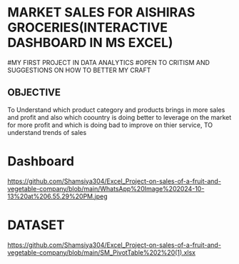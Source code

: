 # MARKET SALES FOR AISHIRAS GROCERIES(INTERACTIVE DASHBOARD IN MS EXCEL)
#MY FIRST PROJECT IN DATA ANALYTICS
#OPEN TO CRITISM AND SUGGESTIONS ON HOW TO BETTER MY CRAFT
## OBJECTIVE
To Understand  which product category and  products brings in more sales and profit and also which coountry is doing better to leverage on the market for more profit and which is doing bad to improve on thier service,
TO understand trends of sales
# Dashboard
https://github.com/Shamsiya304/Excel_Project-on-sales-of-a-fruit-and-vegetable-company/blob/main/WhatsApp%20Image%202024-10-13%20at%206.55.29%20PM.jpeg
# DATASET
https://github.com/Shamsiya304/Excel_Project-on-sales-of-a-fruit-and-vegetable-company/blob/main/SM_PivotTable%202%20(1).xlsx
